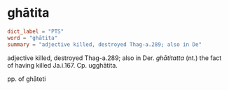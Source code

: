 # ghātita

``` toml
dict_label = "PTS"
word = "ghātita"
summary = "adjective killed, destroyed Thag-a.289; also in De"
```

adjective killed, destroyed Thag\-a.289; also in Der. *ghātitatta* (nt.) the fact of having killed Ja.i.167. Cp. ugghātita.

pp. of ghāteti

